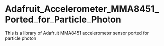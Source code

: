 # Adafruit_Accelerometer_MMA8451_Ported_for_Particle_Photon
This is a library of Adafruit MMA8451 accelerometer sensor ported for particle photon
